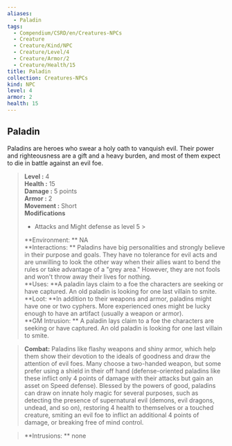 ```yaml
---
aliases:
  - Paladin
tags:
  - Compendium/CSRD/en/Creatures-NPCs
  - Creature
  - Creature/Kind/NPC
  - Creature/Level/4
  - Creature/Armor/2
  - Creature/Health/15
title: Paladin
collection: Creatures-NPCs
kind: NPC
level: 4
armor: 2
health: 15
---
```

## Paladin  
Paladins are heroes who swear a holy oath to vanquish evil. Their power and righteousness are a gift and a heavy burden, and most of them expect to die in battle against an evil foe.  

  
> **Level :** 4  
> **Health :** 15  
> **Damage :** 5 points  
> **Armor :** 2  
> **Movement :** Short  
> **Modifications**  
>- Attacks and Might defense as level 5 >
>  
> **Environment: ** NA  
> **Interactions: ** Paladins have big personalities and strongly believe in their purpose and goals. They have no tolerance for evil acts and are unwilling to look the other way when their allies want to bend the rules or take advantage of a "grey area." However, they are not fools and won't throw away their lives for nothing.  
> **Uses: **A paladin lays claim to a foe the characters are seeking or have captured. An old paladin is looking for one last villain to smite.  
> **Loot: **In addition to their weapons and armor, paladins might have one or two cyphers. More experienced ones might be lucky enough to have an artifact (usually a weapon or armor).  
> **GM Intrusion: ** A paladin lays claim to a foe the characters are seeking or have captured. An old paladin is looking for one last villain to smite.  

> **Combat:** 
> Paladins like flashy weapons and shiny armor, which help them show their devotion to the ideals of goodness and draw the attention of evil foes. Many choose a two-handed weapon, but some prefer using a shield in their off hand (defense-oriented paladins like these inflict only 4 points of damage with their attacks but gain an asset on Speed defense). 
Blessed by the powers of good, paladins can draw on innate holy magic for several purposes, such as detecting the presence of supernatural evil (demons, evil dragons, undead, and so on), restoring 4 health to themselves or a touched creature, smiting an evil foe to inflict an additional 4 points of damage, or breaking free of mind control.  
  

> **Intrusions: ** 
> none  
